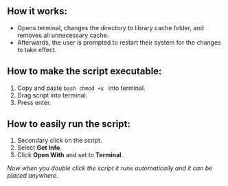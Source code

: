 ## How it works:

- Opens terminal, changes the directory to library cache folder, and removes all unnecessary cache.
- Afterwards, the user is prompted to restart their system for the changes to take effect.

## How to make the script executable:

1. Copy and paste `bash chmod +x ` into terminal.
2. Drag script into terminal.
3. Press enter.

## How to easily run the script:

1. Secondary click on the script.
2. Select **Get Info**.
3. Click **Open With** and set to **Terminal**.

<em>Now when you double click the script it runs automatically and it can be placed anywhere.</em>
